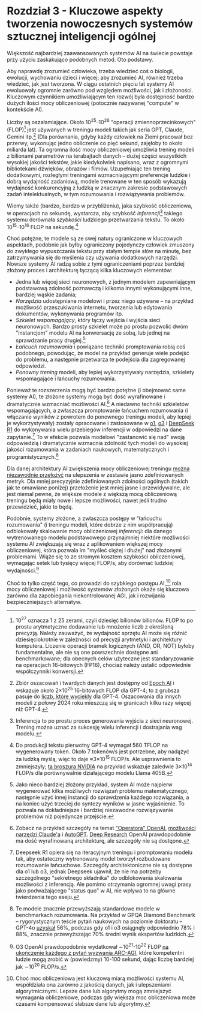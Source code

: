 # Rozdział 3 - Kluczowe aspekty tworzenia nowoczesnych systemów sztucznej inteligencji ogólnej

Większość najbardziej zaawansowanych systemów AI na świecie powstaje przy użyciu zaskakująco podobnych metod. Oto podstawy.

Aby naprawdę zrozumieć człowieka, trzeba wiedzieć coś o biologii, ewolucji, wychowaniu dzieci i więcej; aby zrozumieć AI, również trzeba wiedzieć, jak jest tworzona. W ciągu ostatnich pięciu lat systemy AI ewoluowały ogromnie zarówno pod względem możliwości, jak i złożoności. Kluczowym czynnikiem umożliwiającym ten rozwój była dostępność bardzo dużych ilości mocy obliczeniowej (potocznie nazywanej "compute" w kontekście AI).

Liczby są oszałamiające. Około 10<sup>25</sup>-10<sup>26</sup> "operacji zmiennoprzecinkowych" (FLOP)[^1] jest używanych w treningu modeli takich jak seria GPT, Claude, Gemini itp.[^2] (Dla porównania, gdyby każdy człowiek na Ziemi pracował bez przerwy, wykonując jedno obliczenie co pięć sekund, zajęłoby to około miliarda lat). Ta ogromna ilość mocy obliczeniowej umożliwia trening modeli z bilionami parametrów na terabajtach danych – dużej części wszystkich wysokiej jakości tekstów, jakie kiedykolwiek napisano, wraz z ogromnymi bibliotekami dźwięków, obrazów i filmów. Uzupełniając ten trening dodatkowymi, rozległymi treningami wzmacniającymi preferencje ludzkie i dobrą wydajność zadaniową, modele trenowane w ten sposób wykazują wydajność konkurencyjną z ludzką w znacznym zakresie podstawowych zadań intelektualnych, w tym rozumowania i rozwiązywania problemów.

Wiemy także (bardzo, bardzo w przybliżeniu), jaka szybkość obliczeniowa, w operacjach na sekundę, wystarcza, aby szybkość *inferencji*[^3] takiego systemu dorównała *szybkości* ludzkiego przetwarzania tekstu. To około 10<sup>15</sup>-10<sup>16</sup> FLOP na sekundę.[^4]

Choć potężne, te modele są ze swej natury ograniczone w kluczowych aspektach, podobnie jak byłby ograniczony pojedynczy człowiek zmuszony do zwykłego wypuszczania tekstu przy stałym tempie słów na minutę, bez zatrzymywania się do myślenia czy używania dodatkowych narzędzi. Nowsze systemy AI radzą sobie z tymi ograniczeniami poprzez bardziej złożony proces i architekturę łączącą kilka kluczowych elementów:

- Jedna lub więcej sieci neuronowych, z jednym modelem zapewniającym podstawową zdolność poznawczą i kilkoma innymi wykonującymi inne, bardziej wąskie zadania;
- *Narzędzia* udostępniane modelowi i przez niego używane – na przykład możliwość przeszukiwania internetu, tworzenia lub edytowania dokumentów, wykonywania programów itp.
- *Szkielet wspomagający*, który łączy wejścia i wyjścia sieci neuronowych. Bardzo prosty szkielet może po prostu pozwolić dwóm "instancjom" modelu AI na konwersację ze sobą, lub jednej na sprawdzanie pracy drugiej.[^5]
- *Łańcuch rozumowania* i powiązane techniki promptowania robią coś podobnego, powodując, że model na przykład generuje wiele podejść do problemu, a następnie przetwarza te podejścia dla zagregowanej odpowiedzi.
- *Ponowny trening* modeli, aby lepiej wykorzystywały narzędzia, szkielety wspomagające i łańcuchy rozumowania.

Ponieważ te rozszerzenia mogą być bardzo potężne (i obejmować same systemy AI), te złożone systemy mogą być dość wyrafinowane i dramatycznie wzmacniać możliwości AI.[^6] A niedawno techniki szkieletów wspomagających, a zwłaszcza promptowanie łańcuchem rozumowania (i włączanie wyników z powrotem do ponownego treningu modeli, aby lepiej je wykorzystywały) zostały opracowane i zastosowane w [o1](https://openai.com/o1/), [o3](https://openai.com/index/openai-o3-mini/) i [DeepSeek R1](https://api-docs.deepseek.com/news/news250120) do wykonywania wielu przebiegów inferencji w odpowiedzi na dane zapytanie.[^7] To w efekcie pozwala modelowi "zastanowić się nad" swoją odpowiedzią i dramatycznie wzmacnia zdolność tych modeli do wysokiej jakości rozumowania w zadaniach naukowych, matematycznych i programistycznych.[^8]

Dla danej architektury AI zwiększenia mocy obliczeniowej treningu [można niezawodnie przełożyć](https://arxiv.org/abs/2405.10938) na ulepszenia w zestawie jasno zdefiniowanych metryk. Dla mniej precyzyjnie zdefiniowanych zdolności ogólnych (takich jak te omawiane poniżej) przełożenie jest mniej jasne i przewidywalne, ale jest niemal pewne, że większe modele z większą mocą obliczeniową treningu będą miały nowe i lepsze możliwości, nawet jeśli trudno przewidzieć, jakie to będą.

Podobnie, systemy złożone, a zwłaszcza postępy w "łańcuchu rozumowania" (i treningu modeli, które dobrze z nim współpracują) odblokowały skalowanie mocy obliczeniowej *inferencji*: dla danego wytrenowanego modelu podstawowego przynajmniej niektóre możliwości systemu AI zwiększają się wraz z aplikowaniem większej mocy obliczeniowej, która pozwala im "myśleć ciężej i dłużej" nad złożonymi problemami. Wiąże się to ze stromym kosztem szybkości obliczeniowej, wymagając setek lub tysięcy więcej FLOP/s, aby dorównać ludzkiej wydajności.[^9]

Choć to tylko część tego, co prowadzi do szybkiego postępu AI,[^10] rola mocy obliczeniowej i możliwość systemów złożonych okaże się kluczowa zarówno dla zapobiegania niekontrolowanej AGI, jak i rozwijania bezpieczniejszych alternatyw.

[^1]: 10<sup>27</sup> oznacza 1 z 25 zerami, czyli dziesięć bilionów bilionów. FLOP to po prostu arytmetyczne dodawanie lub mnożenie liczb z określoną precyzją. Należy zauważyć, że wydajność sprzętu AI może się różnić dziesięciokrotnie w zależności od precyzji arytmetyki i architektury komputera. Liczenie operacji bramek logicznych (AND, OR, NOT) byłoby fundamentalne, ale nie są one powszechnie dostępne ani benchmarkowane; dla obecnych celów użyteczne jest standaryzowanie na operacjach 16-bitowych (FP16), chociaż należy ustalić odpowiednie współczynniki konwersji.

[^2]: Zbiór oszacowań i twardych danych jest dostępny od [Epoch AI](https://epochai.org/data/large-scale-ai-models) i wskazuje około 2×10<sup>25</sup> 16-bitowych FLOP dla GPT-4; to z grubsza pasuje do [liczb, które wyciekły](https://mpost.io/gpt-4s-leaked-details-shed-light-on-its-massive-scale-and-impressive-architecture/) dla GPT-4. Oszacowania dla innych modeli z połowy 2024 roku mieszczą się w granicach kilku razy więcej niż GPT-4.

[^3]: Inferencja to po prostu proces generowania wyjścia z sieci neuronowej. Trening można uznać za sukcesję wielu inferencji i dostrajania wag modelu.

[^4]: Do produkcji tekstu pierwotny GPT-4 wymagał 560 TFLOP na wygenerowany token. Około 7 tokenów/s jest potrzebne, aby nadążyć za ludzką myślą, więc to daje ≈3×10<sup>15</sup> FLOP/s. Ale usprawnienia to zmniejszyły; [ta broszura NVIDIA](https://developer.nvidia.com/blog/supercharging-llama-3-1-across-nvidia-platforms/) na przykład wskazuje zaledwie 3×10<sup>14</sup> FLOP/s dla porównywalnie działającego modelu Llama 405B.

[^5]: Jako nieco bardziej złożony przykład, system AI może najpierw wygenerować kilka możliwych rozwiązań problemu matematycznego, następnie użyć innej instancji do sprawdzenia każdego rozwiązania, a na koniec użyć trzeciej do syntezy wyników w jasne wyjaśnienie. To pozwala na dokładniejsze i bardziej niezawodne rozwiązywanie problemów niż pojedyncze przejście.

[^6]: Zobacz na przykład szczegóły na temat ["Operatora" OpenAI](https://openai.com/index/introducing-operator/), [możliwości narzędzi Claude'a](https://docs.anthropic.com/en/docs/build-with-claude/computer-use) i [AutoGPT](https://github.com/Significant-Gravitas/AutoGPT). [Deep Research](https://openai.com/index/introducing-deep-research/) OpenAI prawdopodobnie ma dość wyrafinowaną architekturę, ale szczegóły nie są dostępne.

[^7]: Deepseek R1 opiera się na iteracyjnym treningu i promptowaniu modelu tak, aby ostateczny wytrenowany model tworzył rozbudowane rozumowanie łańcuchowe. Szczegóły architektoniczne nie są dostępne dla o1 lub o3, jednak Deepseek ujawnił, że nie ma potrzeby szczególnego "sekretnego składnika" do odblokowania skalowania możliwości z inferencją. Ale pomimo otrzymania ogromnej uwagi prasy jako podważającego "status quo" w AI, nie wpływa to na główne twierdzenia tego eseju.

[^8]: Te modele znacznie przewyższają standardowe modele w benchmarkach rozumowania. Na przykład w GPQA Diamond Benchmark – rygorystycznym teście pytań naukowych na poziomie doktoratu – GPT-4o [uzyskał](https://openai.com/index/learning-to-reason-with-llms/) 56%, podczas gdy o1 i o3 osiągnęły odpowiednio 78% i 88%, znacznie przewyższając 70% średni wynik ekspertów ludzkich.

[^9]: O3 OpenAI prawdopodobnie wydatkował ∼10<sup>21</sup>-10<sup>22</sup> FLOP [na ukończenie każdego z pytań wyzwania ARC-AGI](https://www.interconnects.ai/p/openais-o3-the-2024-finale-of-ai), które kompetentni ludzie mogą zrobić w (powiedzmy) 10-100 sekund, dając liczbę bardziej jak ∼10<sup>20</sup> FLOP/s.

[^10]: Choć moc obliczeniowa jest kluczową miarą możliwości systemu AI, współdziała ona zarówno z jakością danych, jak i ulepszeniami algorytmicznymi. Lepsze dane lub algorytmy mogą zmniejszyć wymagania obliczeniowe, podczas gdy większa moc obliczeniowa może czasami kompensować słabsze dane lub algorytmy.